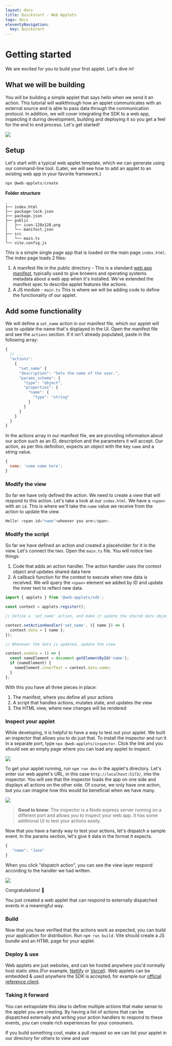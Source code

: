 ```yaml
---
layout: docs
title: Quickstart - Web Applets
tags: docs
eleventyNavigation:
  key: Quickstart
---
```


# Getting started

We are excited for you to build your first applet. Let's dive in!

## What we will be building

You will be building a simple applet that says hello when we send it an action. This tutorial will walkthrough how an applet communicates with an external source and is able to pass data through the communication protocol. In addition, we will cover integrating the SDK to a web app, inspecting it during development, building and deploying it so you get a feel for the end to end process. Let's get started!

![](/assets/docs/web-applets-example.png)

## Setup

Let's start with a typical web applet template, which we can generate using our command-line tool. (Later, we will see how to add an applet to an existing web app in your favorite framework.)

```jsx
npx @web-applets/create
```

**Folder structure**

```
.
├── index.html
├── package-lock.json
├── package.json
├── public
│   ├── icon-128x128.png
│   └── manifest.json
├── src
│   └── main.ts
└── vite.config.js
```

This is a simple single page app that is loaded on the main page `index.html`. The index page loads 2 files:

1. A manifest file in the public directory - This is a standard [web app manifest](https://developer.mozilla.org/en-US/docs/Web/Manifest), typically used to give browers and operating systems metadata about a web app when it's installed. We've extended the manifest spec to describe applet features like actions.
2. A JS module - `main.ts` This is where we will be adding code to define the functionality of our applet.

## Add some functionality

We will define a `set_name` action in our manifest file, which our applet will use to update the name that's displayed in the UI. Open the manifest file and see the `actions` section. If it isn't already populated, paste in the following array:

```jsx
{
  // ...
  "actions":
    {
      "set_name" {
      "description": "Sets the name of the user.",
      "params_schema": {
        "type": "object",
        "properties": {
          "name": {
            "type": "string"
          }
        }
      }
    }
  }
}
```

In the actions array in our manifest file, we are providing information about our action such as an ID, description and the parameters it will accept. Our action, as per this definition, expects an object with the key `name` and a string value.

```jsx
{
  name: 'some name here';
}
```

### Modify the view

So far we have only defined the action. We need to create a view that will respond to this action. Let's take a look at our `index.html`. We have a `<span>` with an `id`. This is where we'll take the `name` value we receive from the action to update the view.

```jsx
Hello! <span id="name">whoever you are</span>.
```

### Modify the script

So far we have defined an action and created a placeholder for it in the view. Let's connect the two. Open the `main.ts` file. You will notice two things:

1. Code that adds an action handler. The action handler uses the context object and updates shared data here
2. A callback function for the context to execute when new data is received. We will query the `<span>` element we added by ID and update the inner text to reflect new data.

```jsx
import { applets } from '@web-applets/sdk';

const context = applets.register();

// Define a 'set_name' action, and make it update the shared data object with the new name

context.setActionHandler('set_name', ({ name }) => {
  context.data = { name };
});

// Whenever the data is updated, update the view

context.ondata = () => {
  const nameElement = document.getElementById('name');
  if (nameElement) {
    nameElement.innerText = context.data.name;
  }
};
```

With this you have all three pieces in place:

1. The manifest, where you define all your actions
2. A script that handles actions, mutates state, and updates the view
3. The HTML view, where new changes will be rendered

### Inspect your applet

While developing, it is helpful to have a way to test out your applet. We built an inspector that allows you to do just that. To install the inspector and run it in a separate port, type `npx @web-applets/inspector`. Click the link and you should see an empty page where you can load any applet to inspect.

![](/assets/docs/web-applets-inspector.png)

To get your applet running, run `npm run dev` in the applet's directory. Let's enter our web applet's URL, in this case `http://localhost:5173/`, into the inspector. You will see that the inspector loads the app on one side and displays all actions on the other side. Of course, we only have one action, but you can imagine how this would be beneficial when we have many.

![](/assets/docs/web-applets-inspector-url.png)

> **Good to know**: The inspector is a Node express server running on a different port and allows you to inspect your web app. It has some additional UI to test your actions easily.

Now that you have a handy way to test your actions, let's dispatch a sample event. In the params section, let's give it data in the format it expects.

```javascript
{
   "name": "Jane"
}
```

When you click "dispatch action", you can see the view layer respond according to the handler we had written.

![](/assets/docs/web-applets-inspector-url.png)

Congratulations! 🎉

You just created a web applet that can respond to externally dispatched events in a meaningful way.

### Build

Now that you have verified that the actions work as expected, you can build your application for distribution. Run `npm run build`. Vite should create a JS bundle and an HTML page for your applet.

### Deploy & use

Web applets are just websites, and can be hosted anywhere you'd normally host static sites.(For example, [Netlify](https://www.netlify.com/) or [Vercel](https://vercel.com/)). Web applets can be embedded & used anywhere the SDK is accepted, for example our [official reference client](https://github.com/unternet-co/operator).

### Taking it forward

You can extrapolate this idea to define multiple actions that make sense to the applet you are creating. By having a list of actions that can be dispatched externally and writing your action handlers to respond to these events, you can create rich experiences for your consumers.

If you build something cool, make a pull request so we can list your applet in our directory for others to view and use
